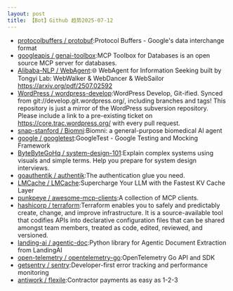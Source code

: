 ```yaml
---
layout: post
title: 【Bot】Github 趋势2025-07-12
---
```


* [protocolbuffers / protobuf](https://github.com/protocolbuffers/protobuf):Protocol Buffers - Google's data interchange format
* [googleapis / genai-toolbox](https://github.com/googleapis/genai-toolbox):MCP Toolbox for Databases is an open source MCP server for databases.
* [Alibaba-NLP / WebAgent](https://github.com/Alibaba-NLP/WebAgent):🌐 WebAgent for Information Seeking built by Tongyi Lab: WebWalker & WebDancer & WebSailor https://arxiv.org/pdf/2507.02592
* [WordPress / wordpress-develop](https://github.com/WordPress/wordpress-develop):WordPress Develop, Git-ified. Synced from git://develop.git.wordpress.org/, including branches and tags! This repository is just a mirror of the WordPress subversion repository. Please include a link to a pre-existing ticket on https://core.trac.wordpress.org/ with every pull request.
* [snap-stanford / Biomni](https://github.com/snap-stanford/Biomni):Biomni: a general-purpose biomedical AI agent
* [google / googletest](https://github.com/google/googletest):GoogleTest - Google Testing and Mocking Framework
* [ByteByteGoHq / system-design-101](https://github.com/ByteByteGoHq/system-design-101):Explain complex systems using visuals and simple terms. Help you prepare for system design interviews.
* [goauthentik / authentik](https://github.com/goauthentik/authentik):The authentication glue you need.
* [LMCache / LMCache](https://github.com/LMCache/LMCache):Supercharge Your LLM with the Fastest KV Cache Layer
* [punkpeye / awesome-mcp-clients](https://github.com/punkpeye/awesome-mcp-clients):A collection of MCP clients.
* [hashicorp / terraform](https://github.com/hashicorp/terraform):Terraform enables you to safely and predictably create, change, and improve infrastructure. It is a source-available tool that codifies APIs into declarative configuration files that can be shared amongst team members, treated as code, edited, reviewed, and versioned.
* [landing-ai / agentic-doc](https://github.com/landing-ai/agentic-doc):Python library for Agentic Document Extraction from LandingAI
* [open-telemetry / opentelemetry-go](https://github.com/open-telemetry/opentelemetry-go):OpenTelemetry Go API and SDK
* [getsentry / sentry](https://github.com/getsentry/sentry):Developer-first error tracking and performance monitoring
* [antiwork / flexile](https://github.com/antiwork/flexile):Contractor payments as easy as 1-2-3
